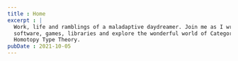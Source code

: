 ```yaml
---
title : Home
excerpt : |
  Work, life and ramblings of a maladaptive daydreamer. Join me as I write
  software, games, libraries and explore the wonderful world of Category and
  Homotopy Type Theory.
pubDate : 2021-10-05
---
```

